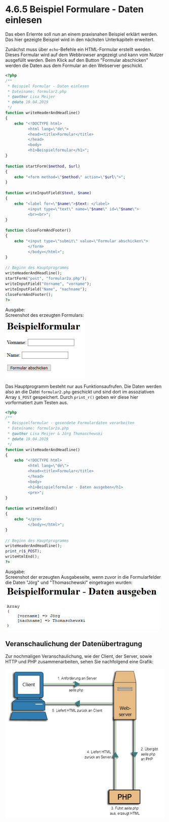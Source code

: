 # 4.6.5 Beispiel Formulare - Daten einlesen

Das eben Erlernte soll nun an einem praxisnahen Beispiel erklärt werden. Das hier gezeigte Beispiel wird in den nächsten Unterkapiteln erweitert.

Zunächst muss über `echo`-Befehle ein HTML-Formular erstellt werden. Dieses Formular wird auf dem Webbrowser angezeigt und kann vom Nutzer ausgefüllt werden. Beim Klick auf den Button "Formular abschicken" werden die Daten aus dem Formular an den Webserver geschickt.

```php linenums="1"
<?php
/**
 * Beispiel Formular - Daten einlesen
 * Dateiname: formular2.php
 * @author Lisa Meijer
 * @date 19.04.2019
 */
function writeHeaderAndHeadline()
{
    echo "<!DOCTYPE html>
          <html lang=\"de\">
          <head><title>Formular</title>
          </head>
          <body>
          <h1>Beispielformular</h1>";
}

function startForm($method, $url)
{
    echo "<form method=\"$method\" action=\"$url\">";
}

function writeInputField($text, $name)
{
    echo "<label for=\"$name\">$text: </label>
          <input type=\"text\" name=\"$name\" id=\"$name\">
          <br><br>";
}

function closeFormAndFooter()
{
    echo "<input type=\"submit\" value=\"Formular abschicken\">
          </form>
          </body></html>";
}

// Beginn des Hauptprogramms
writeHeaderAndHeadline();
startForm("post", "formular2a.php");
writeInputField("Vorname", "vorname");
writeInputField("Name", "nachname");
closeFormAndFooter();
?>
```

Ausgabe:<br>
Screenshot des erzeugten Formulars:<br>
![Screenshot des Formulars](media/Formular1.png)

Das Hauptprogramm besteht nur aus Funktionsaufrufen. Die Daten werden also an die Datei `formular2.php` geschickt und sind dort im assoziativen Array `$_POST` gespeichert. Durch `print_r()` geben wir diese hier vorformatiert zum Testen aus.

```php linenums="1"
<?php
/**
 * Beispielformular - gesendete Formulardaten verarbeiten
 * Dateiname: formular2a.php
 * @author Lisa Meijer & Jörg Thomaschewski
 * @date 19.04.2019
 */
function writeHeaderAndHeadline()
{
    echo "<!DOCTYPE html>
          <html lang=\"de\">
          <head><title>Formular</title>
          </head>
          <body>
          <h1>Beispielformular - Daten ausgeben</h1>
          <pre>";
}

function writeHtmlEnd()
{
    echo "</pre>
          </body></html>";
}

// Beginn des Hauptprogramms
writeHeaderAndHeadline();
print_r($_POST);
writeHtmlEnd();
?>
```

Ausgabe:<br>
Screenshot der erzeugten Ausgabeseite, wenn zuvor in die Formularfelder die Daten "Jörg" und "Thomaschewski" eingetragen wurden:<br>
![Screenshot der Ausgabeseite](media/Formular2.png)


## Veranschaulichung der Datenübertragung
Zur nochmaligen Veranschaulichung, wie der Client, der Server, sowie HTTP und PHP zusammenarbeiten, sehen Sie nachfolgend eine Grafik:

![Kommunikation zwischen Client, Server und PHP](media/Php1-5c-formular.png)

